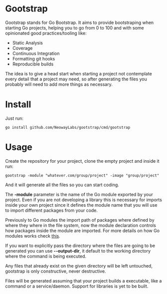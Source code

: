 # Gootstrap

Gootstrap stands for Go Bootstrap. It aims to provide bootstraping when
starting Go projects, helping you to go from 0 to 100 and with some
opinionated good practices/tooling like:

* Static Analysis
* Coverage
* Continuous Integration
* Formatting git hooks
* Reproducible builds

The idea is to give a head start when starting a project not
contemplate every detail that a project may need, so after
generating the files you probably will need to add more
things as necessary.

# Install

Just run:

```
go install github.com/NeowayLabs/gootstrap/cmd/gootstrap
```

# Usage

Create the repository for your project, clone the
empty project and inside it run:

```
gootstrap -module "whatever.com/group/project" -image "group/project"
```

And it will generate all the files so you can start coding.

The **-module** parameter is the name of the Go module exported by your
project. Even if you are not developing a library this is necessary
for imports inside your own project since it defines the module
name that you will use to import different packages from your code.

Previously to Go modules the import path of packages where defined
by where they where in the file system, now the module declaration
controls how packages inside the module are imported. For more
details on how Go modules works check [this](https://blog.golang.org/using-go-modules).

If you want to explicitly pass the directory where the files
are going to be generated you can use **--output-dir**, it default
to the working directory where the command is being executed.

Any files that already exist on the given directory will
be left untouched, gootstrap is only constructive, never destructive.

Files will be generated assuming that your project builds a
executable, like a command or a service/daemon. Support for libraries
is yet to be built.
